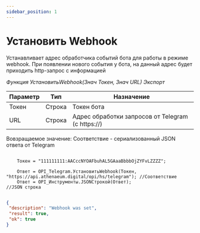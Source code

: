 ```yaml
---
sidebar_position: 1
---
```


# Установить Webhook
Устанавливает адрес обработчика событий бота для работы в режиме webhook. При появлении нового события у бота, на данный адрес будет приходить http-запрос с информацией


*Функция УстановитьWebhook(Знач Токен, Знач URL) Экспорт*

  | Параметр | Тип | Назначение |
  |-|-|-|
  | Токен | Строка | Токен бота |
  | URL | Строка | Адрес обработки запросов от Telegram (с https://) |
  
  Вовзращаемое значение: Соответствие - сериализованный JSON ответа от Telegram


```bsl title="Пример кода"
	
	Токен = "111111111:AACccNYOAFbuhAL5GAaaBbbbOjZYFvLZZZZ";
	
	Ответ = OPI_Telegram.УстановитьWebhook(Токен, "https://api.athenaeum.digital/opi/hs/telegram"); //Соответствие
	Ответ = OPI_Инструменты.JSONСтрокой(Ответ);                                                     //JSON строка
	
```

```json title="Результат"
{
 "description": "Webhook was set",
 "result": true,
 "ok": true
}
```
